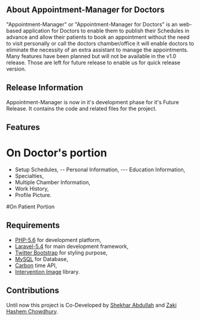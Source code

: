 
## About Appointment-Manager for Doctors

"Appointment-Manager" or "Appointment-Manager for Doctors" is an web-based application for Doctors to enable them to publish their
Schedules in advance and allow their patients to book an appointment without the need to visit personally or call the doctors 
chamber/office it will enable doctors to eliminate the necessity of an extra assistant to manage the appointments. Many features
have been planned but will not be available in the v1.0 release. Those are left for future release to enable us for quick release 
version.


## Release Information

Appointment-Manager is now in it's development phase for it's Future Release. It contains the code and related files for the project.


## Features

# On Doctor's portion
- Setup Schedules, 
-- Personal Information, 
--- Education Information, 
- Specialties, 
- Multiple Chamber Information, 
- Work History, 
- Profile Picture.

#On Patient Portion


## Requirements

-  [PHP-5.6](http://php.net) for development platform,
-  [Laravel-5.4](http://laravel.com) for main development framework,
-  [Twitter Bootstrap](https://getbootstrap.com) for styling purpose,
-  [MySQL](https://www.mysql.com) for Database,
-  [Carbon](http://carbon.nesbot.com) time API,
-  [Intervention Image](http://image.intervention.io) library.

## Contributions

Until now this project is Co-Developed by [Shekhar Abdullah](https://github.com/ShekharUllah06/) and [Zaki Hashem Chowdhury](https://github.com/zaki-hashem-chow/).
